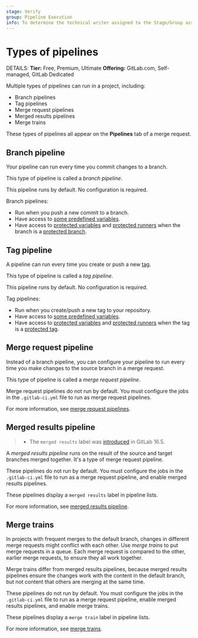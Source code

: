 ```yaml
---
stage: Verify
group: Pipeline Execution
info: To determine the technical writer assigned to the Stage/Group associated with this page, see https://handbook.gitlab.com/handbook/product/ux/technical-writing/#assignments
---
```


# Types of pipelines

DETAILS:
**Tier:** Free, Premium, Ultimate
**Offering:** GitLab.com, Self-managed, GitLab Dedicated

Multiple types of pipelines can run in a project, including:

- Branch pipelines
- Tag pipelines
- Merge request pipelines
- Merged results pipelines
- Merge trains

These types of pipelines all appear on the **Pipelines** tab of a merge request.

## Branch pipeline

Your pipeline can run every time you commit changes to a branch.

This type of pipeline is called a *branch pipeline*.

This pipeline runs by default. No configuration is required.

Branch pipelines:

- Run when you push a new commit to a branch.
- Have access to [some predefined variables](../variables/predefined_variables.md).
- Have access to [protected variables](../variables/index.md#protect-a-cicd-variable)
  and [protected runners](../runners/configure_runners.md#prevent-runners-from-revealing-sensitive-information)
  when the branch is a [protected branch](../../user/project/repository/branches/protected.md).

## Tag pipeline

A pipeline can run every time you create or push a new [tag](../../user/project/repository/tags/index.md).

This type of pipeline is called a *tag pipeline*.

This pipeline runs by default. No configuration is required.

Tag pipelines:

- Run when you create/push a new tag to your repository.
- Have access to [some predefined variables](../variables/predefined_variables.md).
- Have access to [protected variables](../variables/index.md#protect-a-cicd-variable)
  and [protected runners](../runners/configure_runners.md#prevent-runners-from-revealing-sensitive-information)
  when the tag is a [protected tag](../../user/project/protected_tags.md).

## Merge request pipeline

Instead of a branch pipeline, you can configure your pipeline to run every time you make changes to the
source branch in a merge request.

This type of pipeline is called a *merge request pipeline*.

Merge request pipelines do not run by default. You must configure
the jobs in the `.gitlab-ci.yml` file to run as merge request pipelines.

For more information, see [merge request pipelines](merge_request_pipelines.md).

## Merged results pipeline

> - The `merged results` label was [introduced](https://gitlab.com/gitlab-org/gitlab/-/merge_requests/132975) in GitLab 16.5.

A *merged results pipeline* runs on the result of the source and target branches merged together.
It's a type of merge request pipeline.

These pipelines do not run by default. You must configure the jobs in the `.gitlab-ci.yml` file
to run as a merge request pipeline, and enable merged results pipelines.

These pipelines display a `merged results` label in pipeline lists.

For more information, see [merged results pipeline](merged_results_pipelines.md).

## Merge trains

In projects with frequent merges to the default branch, changes in different merge requests
might conflict with each other. Use *merge trains* to put merge requests in a queue.
Each merge request is compared to the other, earlier merge requests, to ensure they all work together.

Merge trains differ from merged results pipelines, because merged results pipelines
ensure the changes work with the content in the default branch,
but not content that others are merging at the same time.

These pipelines do not run by default. You must configure the jobs in the `.gitlab-ci.yml` file
to run as a merge request pipeline, enable merged results pipelines, and enable merge trains.

These pipelines display a `merge train` label in pipeline lists.

For more information, see [merge trains](merge_trains.md).
